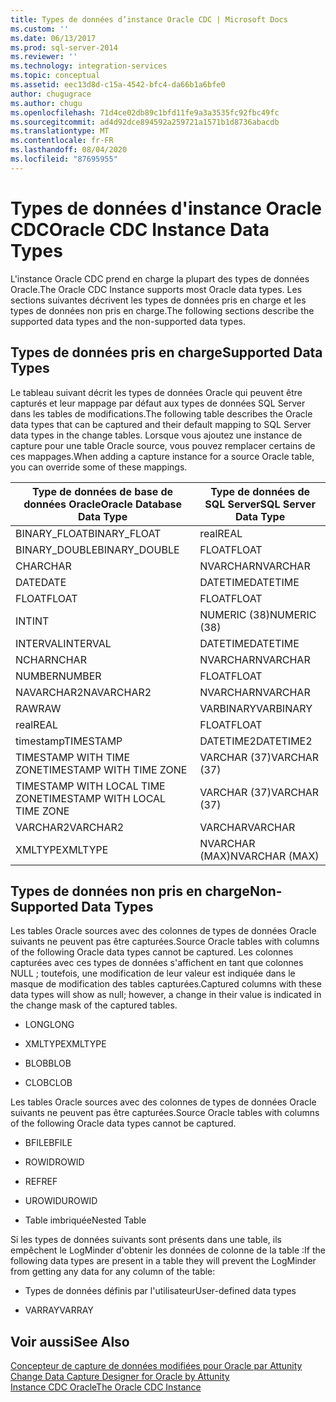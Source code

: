 ```yaml
---
title: Types de données d’instance Oracle CDC | Microsoft Docs
ms.custom: ''
ms.date: 06/13/2017
ms.prod: sql-server-2014
ms.reviewer: ''
ms.technology: integration-services
ms.topic: conceptual
ms.assetid: eec13d8d-c15a-4542-bfc4-da66b1a6bfe0
author: chugugrace
ms.author: chugu
ms.openlocfilehash: 71d4ce02db89c1bfd11fe9a3a3535fc92fbc49fc
ms.sourcegitcommit: ad4d92dce894592a259721a1571b1d8736abacdb
ms.translationtype: MT
ms.contentlocale: fr-FR
ms.lasthandoff: 08/04/2020
ms.locfileid: "87695955"
---
```

# <a name="oracle-cdc-instance-data-types"></a><span data-ttu-id="6193a-102">Types de données d'instance Oracle CDC</span><span class="sxs-lookup"><span data-stu-id="6193a-102">Oracle CDC Instance Data Types</span></span>
  <span data-ttu-id="6193a-103">L'instance Oracle CDC prend en charge la plupart des types de données Oracle.</span><span class="sxs-lookup"><span data-stu-id="6193a-103">The Oracle CDC Instance supports most Oracle data types.</span></span> <span data-ttu-id="6193a-104">Les sections suivantes décrivent les types de données pris en charge et les types de données non pris en charge.</span><span class="sxs-lookup"><span data-stu-id="6193a-104">The following sections describe the supported data types and the non-supported data types.</span></span>  
  
## <a name="supported-data-types"></a><span data-ttu-id="6193a-105">Types de données pris en charge</span><span class="sxs-lookup"><span data-stu-id="6193a-105">Supported Data Types</span></span>  
 <span data-ttu-id="6193a-106">Le tableau suivant décrit les types de données Oracle qui peuvent être capturés et leur mappage par défaut aux types de données SQL Server dans les tables de modifications.</span><span class="sxs-lookup"><span data-stu-id="6193a-106">The following table describes the Oracle data types that can be captured and their default mapping to SQL Server data types in the change tables.</span></span> <span data-ttu-id="6193a-107">Lorsque vous ajoutez une instance de capture pour une table Oracle source, vous pouvez remplacer certains de ces mappages.</span><span class="sxs-lookup"><span data-stu-id="6193a-107">When adding a capture instance for a source Oracle table, you can override some of these mappings.</span></span>  
  
|<span data-ttu-id="6193a-108">Type de données de base de données Oracle</span><span class="sxs-lookup"><span data-stu-id="6193a-108">Oracle Database Data Type</span></span>|<span data-ttu-id="6193a-109">Type de données de SQL Server</span><span class="sxs-lookup"><span data-stu-id="6193a-109">SQL Server Data Type</span></span>|  
|-------------------------------|--------------------------|  
|<span data-ttu-id="6193a-110">BINARY_FLOAT</span><span class="sxs-lookup"><span data-stu-id="6193a-110">BINARY_FLOAT</span></span>|<span data-ttu-id="6193a-111">real</span><span class="sxs-lookup"><span data-stu-id="6193a-111">REAL</span></span>|  
|<span data-ttu-id="6193a-112">BINARY_DOUBLE</span><span class="sxs-lookup"><span data-stu-id="6193a-112">BINARY_DOUBLE</span></span>|<span data-ttu-id="6193a-113">FLOAT</span><span class="sxs-lookup"><span data-stu-id="6193a-113">FLOAT</span></span>|  
|<span data-ttu-id="6193a-114">CHAR</span><span class="sxs-lookup"><span data-stu-id="6193a-114">CHAR</span></span>|<span data-ttu-id="6193a-115">NVARCHAR</span><span class="sxs-lookup"><span data-stu-id="6193a-115">NVARCHAR</span></span>|  
|<span data-ttu-id="6193a-116">DATE</span><span class="sxs-lookup"><span data-stu-id="6193a-116">DATE</span></span>|<span data-ttu-id="6193a-117">DATETIME</span><span class="sxs-lookup"><span data-stu-id="6193a-117">DATETIME</span></span>|  
|<span data-ttu-id="6193a-118">FLOAT</span><span class="sxs-lookup"><span data-stu-id="6193a-118">FLOAT</span></span>|<span data-ttu-id="6193a-119">FLOAT</span><span class="sxs-lookup"><span data-stu-id="6193a-119">FLOAT</span></span>|  
|<span data-ttu-id="6193a-120">INT</span><span class="sxs-lookup"><span data-stu-id="6193a-120">INT</span></span>|<span data-ttu-id="6193a-121">NUMERIC (38)</span><span class="sxs-lookup"><span data-stu-id="6193a-121">NUMERIC (38)</span></span>|  
|<span data-ttu-id="6193a-122">INTERVAL</span><span class="sxs-lookup"><span data-stu-id="6193a-122">INTERVAL</span></span>|<span data-ttu-id="6193a-123">DATETIME</span><span class="sxs-lookup"><span data-stu-id="6193a-123">DATETIME</span></span>|  
|<span data-ttu-id="6193a-124">NCHAR</span><span class="sxs-lookup"><span data-stu-id="6193a-124">NCHAR</span></span>|<span data-ttu-id="6193a-125">NVARCHAR</span><span class="sxs-lookup"><span data-stu-id="6193a-125">NVARCHAR</span></span>|  
|<span data-ttu-id="6193a-126">NUMBER</span><span class="sxs-lookup"><span data-stu-id="6193a-126">NUMBER</span></span>|<span data-ttu-id="6193a-127">FLOAT</span><span class="sxs-lookup"><span data-stu-id="6193a-127">FLOAT</span></span>|  
|<span data-ttu-id="6193a-128">NAVARCHAR2</span><span class="sxs-lookup"><span data-stu-id="6193a-128">NAVARCHAR2</span></span>|<span data-ttu-id="6193a-129">NVARCHAR</span><span class="sxs-lookup"><span data-stu-id="6193a-129">NVARCHAR</span></span>|  
|<span data-ttu-id="6193a-130">RAW</span><span class="sxs-lookup"><span data-stu-id="6193a-130">RAW</span></span>|<span data-ttu-id="6193a-131">VARBINARY</span><span class="sxs-lookup"><span data-stu-id="6193a-131">VARBINARY</span></span>|  
|<span data-ttu-id="6193a-132">real</span><span class="sxs-lookup"><span data-stu-id="6193a-132">REAL</span></span>|<span data-ttu-id="6193a-133">FLOAT</span><span class="sxs-lookup"><span data-stu-id="6193a-133">FLOAT</span></span>|  
|<span data-ttu-id="6193a-134">timestamp</span><span class="sxs-lookup"><span data-stu-id="6193a-134">TIMESTAMP</span></span>|<span data-ttu-id="6193a-135">DATETIME2</span><span class="sxs-lookup"><span data-stu-id="6193a-135">DATETIME2</span></span>|  
|<span data-ttu-id="6193a-136">TIMESTAMP WITH TIME ZONE</span><span class="sxs-lookup"><span data-stu-id="6193a-136">TIMESTAMP WITH TIME ZONE</span></span>|<span data-ttu-id="6193a-137">VARCHAR (37)</span><span class="sxs-lookup"><span data-stu-id="6193a-137">VARCHAR (37)</span></span>|  
|<span data-ttu-id="6193a-138">TIMESTAMP WITH LOCAL TIME ZONE</span><span class="sxs-lookup"><span data-stu-id="6193a-138">TIMESTAMP WITH LOCAL TIME ZONE</span></span>|<span data-ttu-id="6193a-139">VARCHAR (37)</span><span class="sxs-lookup"><span data-stu-id="6193a-139">VARCHAR (37)</span></span>|  
|<span data-ttu-id="6193a-140">VARCHAR2</span><span class="sxs-lookup"><span data-stu-id="6193a-140">VARCHAR2</span></span>|<span data-ttu-id="6193a-141">VARCHAR</span><span class="sxs-lookup"><span data-stu-id="6193a-141">VARCHAR</span></span>|  
|<span data-ttu-id="6193a-142">XMLTYPE</span><span class="sxs-lookup"><span data-stu-id="6193a-142">XMLTYPE</span></span>|<span data-ttu-id="6193a-143">NVARCHAR (MAX)</span><span class="sxs-lookup"><span data-stu-id="6193a-143">NVARCHAR (MAX)</span></span>|  
  
## <a name="non-supported-data-types"></a><span data-ttu-id="6193a-144">Types de données non pris en charge</span><span class="sxs-lookup"><span data-stu-id="6193a-144">Non-Supported Data Types</span></span>  
 <span data-ttu-id="6193a-145">Les tables Oracle sources avec des colonnes de types de données Oracle suivants ne peuvent pas être capturées.</span><span class="sxs-lookup"><span data-stu-id="6193a-145">Source Oracle tables with columns of the following Oracle data types cannot be captured.</span></span> <span data-ttu-id="6193a-146">Les colonnes capturées avec ces types de données s'affichent en tant que colonnes NULL ; toutefois, une modification de leur valeur est indiquée dans le masque de modification des tables capturées.</span><span class="sxs-lookup"><span data-stu-id="6193a-146">Captured columns with these data types will show as null; however, a change in their value is indicated in the change mask of the captured tables.</span></span>  
  
-   <span data-ttu-id="6193a-147">LONG</span><span class="sxs-lookup"><span data-stu-id="6193a-147">LONG</span></span>  
  
-   <span data-ttu-id="6193a-148">XMLTYPE</span><span class="sxs-lookup"><span data-stu-id="6193a-148">XMLTYPE</span></span>  
  
-   <span data-ttu-id="6193a-149">BLOB</span><span class="sxs-lookup"><span data-stu-id="6193a-149">BLOB</span></span>  
  
-   <span data-ttu-id="6193a-150">CLOB</span><span class="sxs-lookup"><span data-stu-id="6193a-150">CLOB</span></span>  
  
 <span data-ttu-id="6193a-151">Les tables Oracle sources avec des colonnes de types de données Oracle suivants ne peuvent pas être capturées.</span><span class="sxs-lookup"><span data-stu-id="6193a-151">Source Oracle tables with columns of the following Oracle data types cannot be captured.</span></span>  
  
-   <span data-ttu-id="6193a-152">BFILE</span><span class="sxs-lookup"><span data-stu-id="6193a-152">BFILE</span></span>  
  
-   <span data-ttu-id="6193a-153">ROWID</span><span class="sxs-lookup"><span data-stu-id="6193a-153">ROWID</span></span>  
  
-   <span data-ttu-id="6193a-154">REF</span><span class="sxs-lookup"><span data-stu-id="6193a-154">REF</span></span>  
  
-   <span data-ttu-id="6193a-155">UROWID</span><span class="sxs-lookup"><span data-stu-id="6193a-155">UROWID</span></span>  
  
-   <span data-ttu-id="6193a-156">Table imbriquée</span><span class="sxs-lookup"><span data-stu-id="6193a-156">Nested Table</span></span>  
  
 <span data-ttu-id="6193a-157">Si les types de données suivants sont présents dans une table, ils empêchent le LogMinder d'obtenir les données de colonne de la table :</span><span class="sxs-lookup"><span data-stu-id="6193a-157">If the following data types are present in a table they will prevent the LogMinder from getting any data for any column of the table:</span></span>  
  
-   <span data-ttu-id="6193a-158">Types de données définis par l'utilisateur</span><span class="sxs-lookup"><span data-stu-id="6193a-158">User-defined data types</span></span>  
  
-   <span data-ttu-id="6193a-159">VARRAY</span><span class="sxs-lookup"><span data-stu-id="6193a-159">VARRAY</span></span>  
  
## <a name="see-also"></a><span data-ttu-id="6193a-160">Voir aussi</span><span class="sxs-lookup"><span data-stu-id="6193a-160">See Also</span></span>  
 <span data-ttu-id="6193a-161">[Concepteur de capture de données modifiées pour Oracle par Attunity](change-data-capture-designer-for-oracle-by-attunity.md) </span><span class="sxs-lookup"><span data-stu-id="6193a-161">[Change Data Capture Designer for Oracle by Attunity](change-data-capture-designer-for-oracle-by-attunity.md) </span></span>  
 [<span data-ttu-id="6193a-162">Instance CDC Oracle</span><span class="sxs-lookup"><span data-stu-id="6193a-162">The Oracle CDC Instance</span></span>](the-oracle-cdc-instance.md)  
  
  
